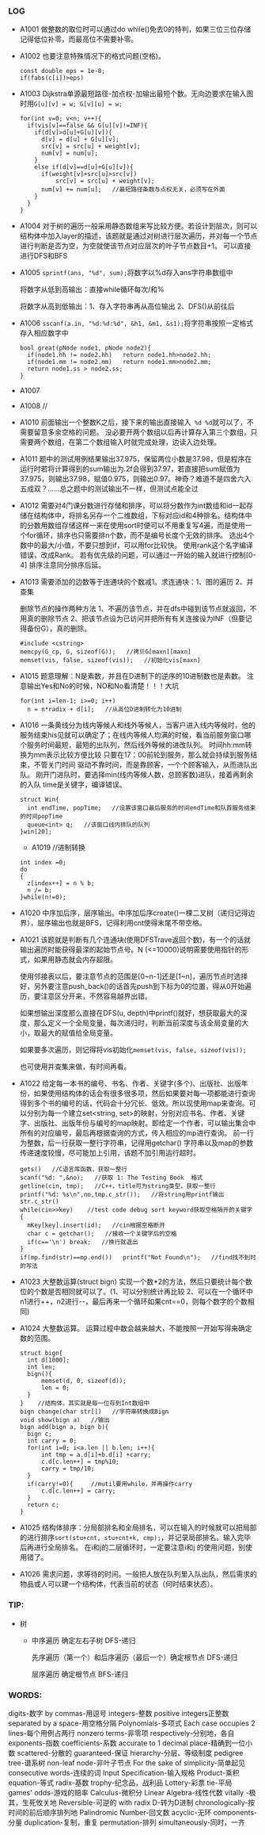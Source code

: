 ### LOG

- A1001   做整数的取位时可以通过do while()免去0的特判，如果三位三位存储记得低位补零，而最高位不需要补零。

- A1002   也要注意特殊情况下的格式问题(空格)。

  ```
  const double eps = 1e-8;
  if(fabs(c[i])>eps)
  ```


- A1003   Dijkstra单源最短路径-加点权-加输出最短个数。无向边要求在输入图时用`G[u][v] = w; G[v][u] = w;`

  ```
  for(int v=0; v<n; v++){
    if(vis[v]==false && G[u][v]!=INF){
      if(d[v]>d[u]+G[u][v]){
        d[v] = d[u] + G[u][v];
        src[v] = src[u] + weight[v]; 
        num[v] = num[u];
      }
      else if(d[v]==d[u]+G[u][v]){
        if(weight[v]+src[u]>src[v])
        	src[v] = src[u] + weight[v]; 
        num[v] += num[u];   //最短路径条数与点权无关，必须写在外面
      }
    }
  }
  ```


- A1004   对于树的遍历一般采用静态数组来写比较方便。若设计到层次，则可以结构体中加入layer的描述，该题就是通过对树进行层次遍历，并对每一个节点进行判断是否为空，为空就使该节点对应层次的叶子节点数目+1。    可以直接进行DFS和BFS

- A1005   `sprintf(ans, "%d", sum);`将数字以%d存入ans字符串数组中

  将数字从低到高输出：直接while循环每次/和%

  将数字从高到低输出：1、存入字符串再从高位输出   2、DFS()从前往后

- A1006   `sscanf(a.in, "%d:%d:%d", &h1, &m1, &s1);`将字符串按照一定格式存入相应数字中

  ```
  bool great(pNode node1, pNode node2){
    if(node1.hh != node2.hh)   return node1.hh>node2.hh;
    if(node1.mm != node2.mm)   return node1.mm>node2.mm;
    return node1.ss > node2.ss;
  }
  ```

- A1007

- A1008   //

- A1010   前面输出一个整数K之后，接下来的输出直接输入` %d %d`就可以了，不需要留意多余空格的问题。  没必要开两个数组以后再计算存入第三个数组，只需要两个数组，在第二个数组输入时就完成处理，边读入边处理。

- A1011   题中的测试用例结果输出37.975，保留两位小数是37.98，但是程序在运行时若将计算得到的sum输出为.2f会得到37.97，若直接把sum赋值为37.975，则输出37.98，赋值0.975，则输出0.97。神奇？难道不是四舍六入五成双？……总之题中的测试输出不一样，但测试点能全过

- A1012   需要对4门课分数进行存储和排序，可以将分数作为int数组和id一起存储在结构体中，将排名另存一个二维数组，下标对应id和4种排名。结构体中的分数用数组存储这样一来在使用sort时便可以不用重复写4遍，而是使用一个for循环，排序也只需要排n个数，而不是编号长度个无效的排序。   选出4个数中的最大/小值，不要只想到if，可以用for比较快。   使用rank这个名字编译错误，改成Rank。    若有优先级的问题，可以通过一开始的输入就进行控制[0-4]   排序注意同分排序后延。

- A1013   需要添加的边数等于连通块的个数减1。求连通块：1、图的遍历 2、并查集

  删除节点的操作两种方法 1、不遍历该节点，并在dfs中碰到该节点就返回，不用真的删除节点   2、把该节点设为已访问并把所有有关连接设为INF（但要记得备份G），真的删除。

  ```
  #include <cstring>
  memcpy(G_cp, G, sizeof(G));   //拷贝G[maxn][maxn]
  memset(vis, false, sizeof(vis));   //初始化vis[maxn]
  ```

- A1015   题意理解：N是素数，并且在D进制下的逆序的10进制数也是素数。  注意输出Yes和No的时候，NO和No看清楚！！！大坑

  ```
  for(int i=len-1; i>=0; i++)
  	n = n*radix + d[i];   //从高位D进制转化为10进制
  ```

- A1016   一条黄线分为线内等候人和线外等候人，当客户进入线内等候时，他的服务结束his见就可以确定了；在线内等候人均满的时候，看当前服务窗口哪个服务时间最短，最短的出队列，然后线外等候的进改队列。   时间hh:mm转换为mm表示比较方便比较   只要在17：00前轮到服务，那么就会持续到服务结束，不管关门时间   驱动不靠时间，而是靠顾客，一个个顾客输入，从而进队出队。   刚开门进队时，要选择min(线内等候人数，总顾客数)进队，接着再剩余的入队   time是关键字，编译错误。

  ```
  struct Win{
  	int endTime, popTime;   //设置该窗口最后服务的时间endTime和队首服务结束的时间popTime
  	queue<int> q;   //该窗口线内排队的队列
  }win[20];
  ```

  - A1019   //进制转换

  ```
  int index =0;
  do
  {
    z[index++] = n % b;
    n /= b;
  }while(n!=0);
  ```

- A1020   中序加后序，层序输出。中序加后序create()一棵二叉树（递归记得边界），层序输出也就是BFS，记得利用cnt使得末尾不带空格。

- A1021   该题就是判断有几个连通块(使用DFSTrave返回个数)，有一个的话就输出遍历时能获得最深的起始节点号。N (<=10000)说明需要使用指针的形式，如果用静态就会内存超限。

  使用邻接表以后，要注意节点的范围是[0~n-1]还是[1~n]，遍历节点时选择好，另外要注意push_back()的话首先push到下标为0的位置，得从0开始遍历，要注意区分开来，不然容易越界出错。

  如果想输出深度那么直接在DFS(u, depth)中printf()就好，想获取最大的深度，那么定义一个全局变量，每次递归时，判断当前深度与该全局变量的大小，取最大的赋值给全局变量。

  如果要多次遍历，则记得将vis初始化`memset(vis, false, sizeof(vis));`

  也可使用并查集来做，有时间再看。

- A1022   给定每一本书的编号、书名、作者、关键字(多个)、出版社、出版年份，如果使用结构体的话会有很多很多项，然后如果要对每一项都能进行查询得到多个书的编号的话，代码会十分冗长、低效。所以现使用map来查询。可以分别为每一个建立set<string, set<int>>的映射，分别对应书名、作者、关键字、出版社、出版年份与编号的map映射。即给定一个作者，可以输出集合中所有的对应编号，最后再根据查询的方式，传入相应的mp进行查询。    前一行为整数，后一行获取一整行字符串，记得用getchar()   字符串以及map的参数传递速度较慢，尽可能加上引用，该题不加引用运行超时。

  ```
  gets()   //C语言库函数，获取一整行
  scanf("%d: ",&no);   //获取 1: The Testing Book  格式
  getline(cin, tmp);   //C++，title可为string类型，获取一整行
  printf("%d: %s\n",no,tmp.c_str());   //将string用printf输出  str.c_str()
  while(cin>>key)    //test code debug sort keyword获取空格隔开的关键字
  {
    mKey[key].insert(id);   //cin根据空格断开
    char c = getchar();   //接收一个关键字后的空格
    if(c=='\n') break;   //换行就退出
  }
  if(mp.find(str)==mp.end())   printf("Not Found\n");   //find找不到时的写法
  ```

- A1023   大整数运算(struct bign)   实现一个数*2的方法，然后只要统计每个数位的个数是否相同就可以了。(1、可以分别统计再比较 2、可以在一个循环中n1进行++，n2进行--，最后再来一个循环如果cnt==0，则每个数字的个数相同)

- A1024   大整数运算。   运算过程中数会越来越大，不能按照一开始写得来确定数的范围。

  ```
  struct bign{
  	int d[1000];
  	int len;
  	bign(){
  		memset(d, 0, sizeof(d));
  		len = 0;
  	}
  }    //结构体，其实就是每一位存到Int数组中
  bign change(char str[])   //字符串转换成Bign
  void show(bign a)   //输出
  bign add(bign a, bign b){
  	bign c;
  	int carry = 0;
  	for(int i=0; i<a.len || b.len; i++){
  		int tmp = a.d[i]+b.d[i] +carry;
  		c.d[c.len++] = tmp%10;
  		carry = tmp/10;
  	} 
  	if(carry!=0){     //mutil要用while，并再操作carry
  		c.d[c.len++] = carry;
  	}
  	return c;
  }
  ```

- A1025   结构体排序：分局部排名和全局排名，可以在输入的时候就可以把局部的进行排序`sort(stu+cnt, stu+cnt+k, cmp);`，并记录局部排名。输入完毕后再进行全局排名。   在i和j的二层循环时，一定要注意i和j 的使用问题，别使用错了。

- A1026   需求问题，求等待的时间。一般把人放在队列里入队出队，然后需求的物品或人可以建一个结构体，代表当前的状态（何时结束状态）。

### TIP:

- 树

  - 中序遍历 确定左右子树         DFS-递归

    先序遍历（第一个）和后序遍历（最后一个）确定根节点         DFS-递归

    层序遍历 确定根节点        BFS-递归

### WORDS:

digits-数字   by commas-用逗号   integers-整数 positive integers正整数   separated by a space-用空格分隔   Polynomials-多项式   Each case occupies 2 lines-每个用例占两行   nonzero terms-非零项   respectively-分别地，各自   exponents-指数   coefficients-系数    accurate to 1 decimal place-精确到一位小数   scattered-分散的   guaranteed-保证   hierarchy-分层、等级制度   pedigree tree-谱系树   non-leaf node-非叶子节点    For the sake of simplicity-简单起见   consecutive words-连续的词   Input Specification-输入规格   Product-乘积   equation-等式   radix-基数   trophy-纪念品，战利品   Lottery-彩票   tie-平局   games' odds-游戏的赔率   Calculus-微积分   Linear Algebra-线性代数   vitally -极其，生死攸关地   Reversible-可逆的   with radix D-转为D进制   chronologically-按时间的前后顺序排列地   Palindromic Number-回文数   acyclic-无环   components-分量   duplication-复制，重复   permutation-排列   simultaneously-同时，一齐